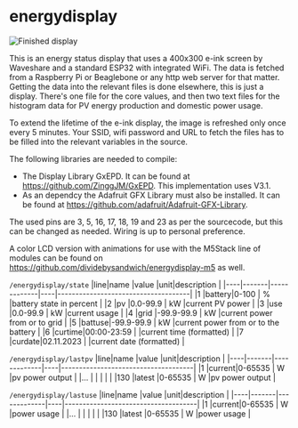 # energydisplay

![Finished display](https://i.imgur.com/8EXR7QX.png)

This is an energy status display that uses a 400x300 e-ink screen by Waveshare and a standard ESP32 with integrated WiFi.
The data is fetched from a Raspberry Pi or Beaglebone or any http web server for that matter. Getting the data into the relevant files is done elsewhere, this is just a display. There's one file for the core values, and then two text files for the histogram data for PV energy production and domestic power usage.

To extend the lifetime of the e-ink display, the image is refreshed only once every 5 minutes. Your SSID, wifi password and URL to fetch the files has to be filled into the relevant variables in the source.

The following libraries are needed to compile:
- The Display Library GxEPD. It can be found at https://github.com/ZinggJM/GxEPD. This implementation uses V3.1.
- As an dependcy the Adafruit GFX Library must also be installed. It can be found at https://github.com/adafruit/Adafruit-GFX-Library.

The used pins are 3, 5, 16, 17, 18, 19 and 23 as per the sourcecode, but this can be changed as needed. Wiring is up to personal preference. 

A color LCD version with animations for use with the M5Stack line of modules can be found on https://github.com/dividebysandwich/energydisplay-m5 as well.

`/energydisplay/state`
|line|name   |value        |unit|description                          |
|----|-------|-------------|----|-------------------------------------|
|1   |battery|0-100        | %  |battery state in percent             |
|2   |pv     |0.0-99.9     | kW |current PV power                     |
|3   |use    |0.0-99.9     | kW |current usage                        |
|4   |grid   |-99.9-99.9   | kW |current power from or to grid        |
|5   |battuse|-99.9-99.9   | kW |current power from or to the battery |
|6   |curtime|00:00-23:59  |    |current time (formatted)             | 
|7   |curdate|02.11.2023   |    |current date (formatted)             |

`/energydisplay/lastpv`
|line|name   |value        |unit|description                          |
|----|-------|-------------|----|-------------------------------------|
|1   |current|0-65535      | W  |pv power output                      |
|... |       |             |    |                                     |
|130 |latest |0-65535      | W  |pv power output                      |

`/energydisplay/lastuse`
|line|name   |value        |unit|description                          |
|----|-------|-------------|----|-------------------------------------|
|1   |current|0-65535      | W  |power usage                          |
|... |       |             |    |                                     |
|130 |latest |0-65535      | W  |power usage                          |